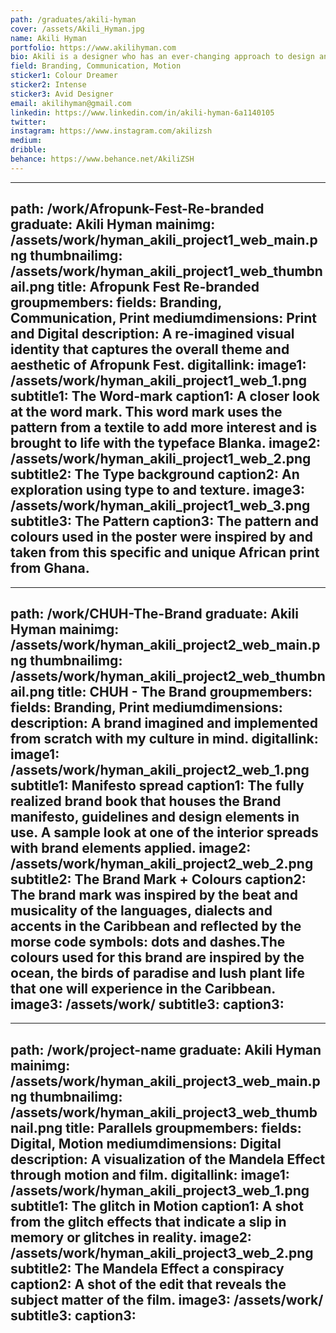 ```yaml
---
path: /graduates/akili-hyman
cover: /assets/Akili_Hyman.jpg
name: Akili Hyman
portfolio: https://www.akilihyman.com
bio: Akili is a designer who has an ever-changing approach to design and uses experimentation as a key part in the implementation of her ideas. She is interested in creating pieces that are uniquely physical and digital that transcend the lines between digital and physical media.
field: Branding, Communication, Motion
sticker1: Colour Dreamer
sticker2: Intense
sticker3: Avid Designer 
email: akilihyman@gmail.com
linkedin: https://www.linkedin.com/in/akili-hyman-6a1140105
twitter:
instagram: https://www.instagram.com/akilizsh
medium:
dribble: 
behance: https://www.behance.net/AkiliZSH
---
```


---
path: /work/Afropunk-Fest-Re-branded
graduate: Akili Hyman
mainimg: /assets/work/hyman_akili_project1_web_main.png
thumbnailimg: /assets/work/hyman_akili_project1_web_thumbnail.png
title: Afropunk Fest Re-branded
groupmembers:
fields: Branding, Communication, Print
mediumdimensions: Print and Digital
description: A re-imagined visual identity that captures the overall theme and aesthetic of Afropunk Fest.
digitallink:
image1: /assets/work/hyman_akili_project1_web_1.png
subtitle1: The Word-mark
caption1: A closer look at the word mark. This word mark uses the pattern from a textile to add more interest and is brought to life with the typeface Blanka. 
image2: /assets/work/hyman_akili_project1_web_2.png
subtitle2: The Type background
caption2: An exploration using type to and texture.
image3: /assets/work/hyman_akili_project1_web_3.png
subtitle3: The Pattern
caption3: The pattern and colours used in the poster were inspired by and taken from this specific and unique African print from Ghana.
---

---
path: /work/CHUH-The-Brand 
graduate: Akili Hyman
mainimg: /assets/work/hyman_akili_project2_web_main.png
thumbnailimg: /assets/work/hyman_akili_project2_web_thumbnail.png
title: CHUH - The Brand 
groupmembers:
fields: Branding, Print
mediumdimensions:
description: A brand imagined and implemented from scratch with my culture in mind.
digitallink:
image1: /assets/work/hyman_akili_project2_web_1.png
subtitle1: Manifesto spread
caption1: The fully realized brand book that houses the Brand manifesto, guidelines and design elements in use. A sample look at one of the interior spreads with brand elements applied.
image2: /assets/work/hyman_akili_project2_web_2.png
subtitle2: The Brand Mark + Colours
caption2: The brand mark was inspired by the beat and musicality of the languages, dialects and accents in the Caribbean and reflected by the morse code symbols: dots and dashes.The colours used for this brand are inspired by the ocean, the birds of paradise  and lush plant life that one will experience in the Caribbean.
image3: /assets/work/
subtitle3:
caption3:
---

---
path: /work/project-name
graduate: Akili Hyman
mainimg: /assets/work/hyman_akili_project3_web_main.png
thumbnailimg: /assets/work/hyman_akili_project3_web_thumbnail.png
title: Parallels
groupmembers:
fields: Digital, Motion
mediumdimensions: Digital
description: A visualization of the Mandela Effect through motion and film.
digitallink:
image1: /assets/work/hyman_akili_project3_web_1.png
subtitle1: The glitch in Motion
caption1: A shot from the  glitch effects that indicate a slip in memory or glitches in reality.
image2: /assets/work/hyman_akili_project3_web_2.png
subtitle2: The Mandela Effect a conspiracy
caption2: A shot of the edit that reveals the subject matter of the film.
image3: /assets/work/
subtitle3:
caption3:
---
